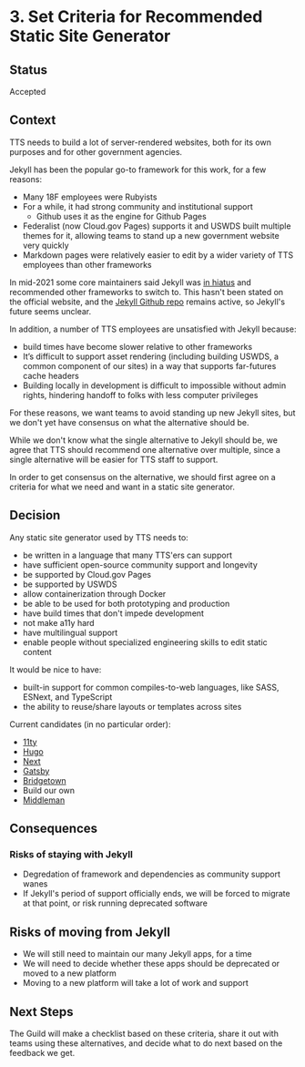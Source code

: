 # 3. Set Criteria for Recommended Static Site Generator

## Status
Accepted

## Context
TTS needs to build a lot of server-rendered websites, both for its own purposes and for other government agencies.

Jekyll has been the popular go-to framework for this work, for a few reasons:
- Many 18F employees were Rubyists
- For a while, it had strong community and institutional support
  - Github uses it as the engine for Github Pages
- Federalist (now Cloud.gov Pages) supports it and USWDS built multiple themes for it, allowing teams to stand up a new government website very quickly
- Markdown pages were relatively easier to edit by a wider variety of TTS employees than other frameworks

In mid-2021 some core maintainers said Jekyll was [in hiatus](https://www.theregister.com/2021/09/14/future_of_jekyll_project_engine/) and recommended other frameworks to switch to. This hasn't been stated on the official website, and the [Jekyll Github repo](https://github.com/jekyll/jekyll) remains active, so Jekyll's future seems unclear.

In addition, a number of TTS employees are unsatisfied with Jekyll because:
- build times have become slower relative to other frameworks
- It’s difficult to support asset rendering (including building USWDS, a common component of our sites) in a way that supports far-futures cache headers
- Building locally in development is difficult to impossible without admin rights, hindering handoff to folks with less computer privileges

For these reasons, we want teams to avoid standing up new Jekyll sites, but we don't yet have consensus on what the alternative should be.

While we don't know what the single alternative to Jekyll should be, we agree that TTS should recommend one alternative over multiple, since a single alternative will be easier for TTS staff to support.

In order to get consensus on the alternative, we should first agree on a criteria for what we need and want in a static site generator.

## Decision

Any static site generator used by TTS needs to:
- be written in a language that many TTS'ers can support
- have sufficient open-source community support and longevity
- be supported by Cloud.gov Pages
- be supported by USWDS
- allow containerization through Docker
- be able to be used for both prototyping and production
- have build times that don't impede development
- not make a11y hard
- have multilingual support
- enable people without specialized engineering skills to edit static content

It would be nice to have:
- built-in support for common compiles-to-web languages, like SASS, ESNext, and TypeScript
- the ability to reuse/share layouts or templates across sites

Current candidates (in no particular order):
- [11ty](https://www.11ty.dev/)
- [Hugo](https://gohugo.io/)
- [Next](https://nextjs.org/)
- [Gatsby](https://www.gatsbyjs.com/)
- [Bridgetown](https://www.bridgetownrb.com/)
- Build our own
- [Middleman](https://middlemanapp.com/)

## Consequences

### Risks of staying with Jekyll
- Degredation of framework and dependencies as community support wanes
- If Jekyll's period of support officially ends, we will be forced to migrate at that point, or risk running deprecated software

## Risks of moving from Jekyll
- We will still need to maintain our many Jekyll apps, for a time
- We will need to decide whether these apps should be deprecated or moved to a new platform
- Moving to a new platform will take a lot of work and support

## Next Steps
The Guild will make a checklist based on these criteria, share it out with teams using these alternatives, and decide what to do next based on the feedback we get.
